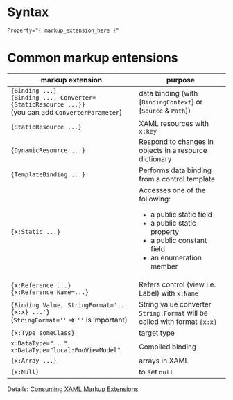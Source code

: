 # Syntax
`Property="{ markup_extension_here }"`

# Common markup entensions
| markup extension | purpose |
|------------------|---------|
| `{Binding ...}` <br />`{Binding ..., Converter={StaticResource ...}}` <br />(you can add `ConverterParameter`) | data binding (with [`BindingContext`] or [`Source` & `Path`]) |
| `{StaticResource ...}` | XAML resources with `x:key` |
| `{DynamicResource ...}` | Respond to changes in objects in a resource dictionary |
| `{TemplateBinding ...}` | Performs data binding from a control template |
| `{x:Static ...}` | Accesses one of the following: <ul> <li>a public static field</li> <li>a public static property</li> <li>a public constant field</li> <li>an enumeration member</li> </ul> |
| `{x:Reference ...}` <br /> `{x:Reference Name=...}` | Refers control (view i.e. Label) with `x:Name` |
| `{Binding Value, StringFormat='... {x:x} ...'}` <br /> (`StringFormat=''` => `''` is important) | String value converter <br /> `String.Format` will be called with format `{x:x}` |
| `{x:Type someClass}` | target type |
| `x:DataType="..."` <br /> `x:DataType="local:FooViewModel"` | Compiled binding |
| `{x:Array ...}` | arrays in XAML |
| `{x:Null}` | to set `null` |   


Details: [Consuming XAML Markup Extensions](https://docs.microsoft.com/en-us/xamarin/xamarin-forms/xaml/markup-extensions/consuming)
